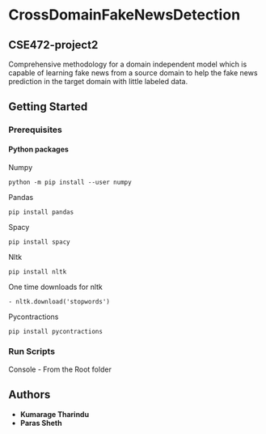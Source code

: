 # CrossDomainFakeNewsDetection

## CSE472-project2
Comprehensive methodology for a domain independent model which is capable of learning fake news from a source domain to help the fake news prediction in the
target domain with little labeled data.
## Getting Started

### Prerequisites

#### Python packages

Numpy
```
python -m pip install --user numpy
```
Pandas
```
pip install pandas
```
Spacy
```
pip install spacy
```
Nltk
```
pip install nltk
```
One time downloads for nltk

```
- nltk.download('stopwords')
```

Pycontractions
```
pip install pycontractions
```

### Run Scripts

Console - From the Root folder

## Authors

* **Kumarage Tharindu**
* **Paras Sheth**


